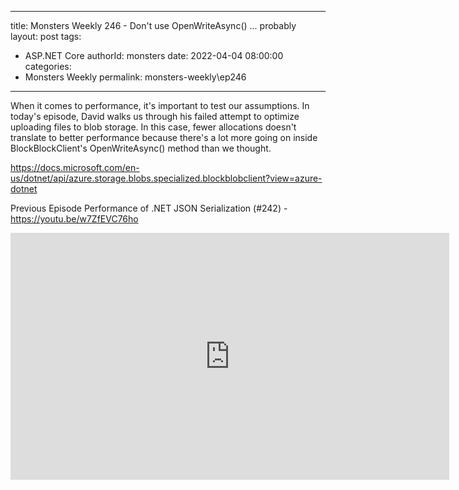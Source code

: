 
---
title: Monsters Weekly 246 -  Don't use OpenWriteAsync() ... probably
layout: post
tags: 
  - ASP.NET Core
authorId: monsters
date: 2022-04-04 08:00:00
categories:
  - Monsters Weekly
permalink: monsters-weekly\ep246
---

When it comes to performance, it's important to test our assumptions. In today's episode, David walks us through his failed attempt to optimize uploading files to blob storage. In this case, fewer allocations doesn't translate to better performance because there's a lot more going on inside BlockBlockClient's OpenWriteAsync() method than we thought.

https://docs.microsoft.com/en-us/dotnet/api/azure.storage.blobs.specialized.blockblobclient?view=azure-dotnet

Previous Episode
Performance of .NET JSON Serialization (#242) - https://youtu.be/w7ZfEVC76ho

<iframe width="702" height="395" src="https://www.youtube.com/embed/gRUEXiMRxKQ" frameborder="0" allow="accelerometer; autoplay; encrypted-media; gyroscope; picture-in-picture" allowfullscreen></iframe>

